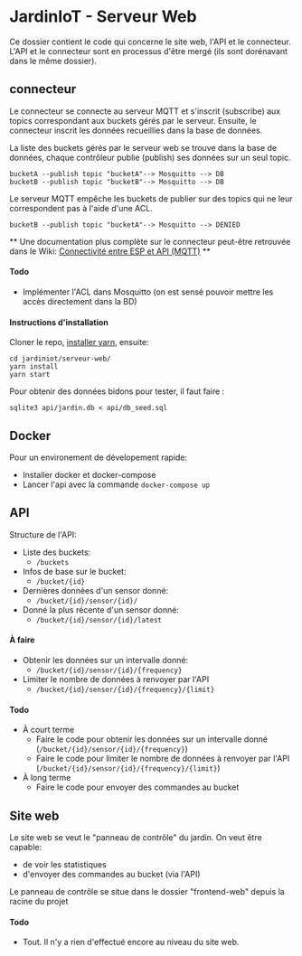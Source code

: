 JardinIoT - Serveur Web
==========

Ce dossier contient le code qui concerne le site web, l'API et le connecteur. L'API et le connecteur sont en processus d'être mergé (ils sont dorénavant dans le même dossier).

## connecteur
Le connecteur se connecte au serveur MQTT et s'inscrit (subscribe) aux topics correspondant aux buckets gérés par le serveur.  Ensuite, le connecteur inscrit les données recueillies dans la base de données.

La liste des buckets gérés par le serveur web se trouve dans la base de données, chaque contrôleur publie (publish) ses données sur un seul topic.

```
bucketA --publish topic "bucketA"--> Mosquitto --> DB
bucketB --publish topic "bucketB"--> Mosquitto --> DB
```

Le serveur MQTT empêche les buckets de publier sur des topics qui ne leur correspondent pas à l'aide d'une ACL.

```
bucketB --publish topic "bucketA"--> Mosquitto --> DENIED
```

** Une documentation plus complète sur le connecteur peut-être retrouvée dans le Wiki: [Connectivité entre ESP et API (MQTT)](https://github.com/ClubCedille/jardiniot/wiki/Connectivit%C3%A9-entre-ESP-et-API-(MQTT)) **

#### Todo
- Implémenter l'ACL dans Mosquitto (on est sensé pouvoir mettre les accès directement dans la BD)

#### Instructions d'installation
Cloner le repo, [installer yarn](https://yarnpkg.com/fr/docs/install), ensuite:

```
cd jardiniot/serveur-web/
yarn install
yarn start
```

Pour obtenir des données bidons pour tester, il faut faire :

```
sqlite3 api/jardin.db < api/db_seed.sql
```

## Docker
Pour un environement de dévelopement rapide:

* Installer docker et docker-compose
* Lancer l'api avec la commande `docker-compose up`

## API
Structure de l'API:

- Liste des buckets:
	- ```/buckets```
- Infos de base sur le bucket:
	- `/bucket/{id}`
- Dernières données d'un sensor donné:
	- `/bucket/{id}/sensor/{id}/`
- Donné la plus récente d'un sensor donné:
	- `/bucket/{id}/sensor/{id}/latest`

#### À faire
- Obtenir les données sur un intervalle donné:
	- `/bucket/{id}/sensor/{id}/{frequency}`
- Limiter le nombre de données à renvoyer par l'API
	- `/bucket/{id}/sensor/{id}/{frequency}/{limit}`

#### Todo
- À court terme
	- Faire le code pour obtenir les données sur un intervalle donné (`/bucket/{id}/sensor/{id}/{frequency}`)
	- Faire le code pour limiter le nombre de données à renvoyer par l'API (`/bucket/{id}/sensor/{id}/{frequency}/{limit}`)
- À long terme
	- Faire le code pour envoyer des commandes au bucket

## Site web
Le site web se veut le "panneau de contrôle" du jardin. On veut être capable:
- de voir les statistiques
- d'envoyer des commandes au bucket (via l'API)

Le panneau de contrôle se situe dans le dossier "frontend-web" depuis la racine du projet

#### Todo
- Tout. Il n'y a rien d'effectué encore au niveau du site web.
